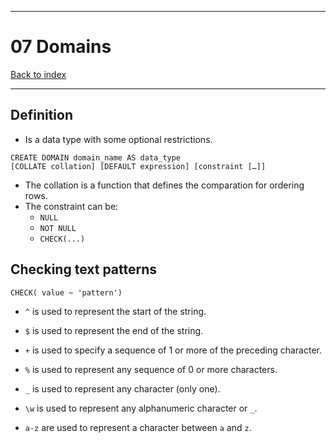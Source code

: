 
---
# 07 Domains

[Back to index](../../index.md)

---
## Definition
- Is a data type with some optional restrictions.

```postgresql
CREATE DOMAIN domain_name AS data_type
[COLLATE collation] [DEFAULT expression] [constraint […]]
```

- The collation is a function that defines the comparation for ordering rows.
- The constraint can be:
	- `NULL`
	- `NOT NULL`
	- `CHECK(...)`

## Checking text patterns
```postgresql
CHECK( value ~ 'pattern')
```

- `^` is used to represent the start of the string.
- `$` is used to represent the end of the string.
- `+` is used to specify a sequence of 1 or more of the preceding character.

- `%` is used to represent any sequence of 0 or more characters.
- `_` is used to represent any character (only one).

- `\w` is used to represent any alphanumeric character or `_`.
- `a-z` are used to represent a character between `a` and `z`.

